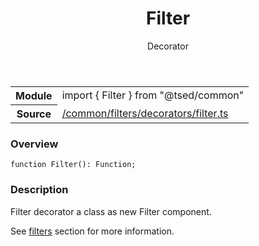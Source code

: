 
<header class="symbol-info-header"><h1 id="filter">Filter</h1><label class="symbol-info-type-label decorator">Decorator</label></header>
<!-- summary -->
<section class="symbol-info"><table class="is-full-width"><tbody><tr><th>Module</th><td><div class="lang-typescript"><span class="token keyword">import</span> { Filter }&nbsp;<span class="token keyword">from</span>&nbsp;<span class="token string">"@tsed/common"</span></div></td></tr><tr><th>Source</th><td><a href="https://github.com/Romakita/ts-express-decorators/blob/v4.27.0/src//common/filters/decorators/filter.ts#L0-L0">/common/filters/decorators/filter.ts</a></td></tr></tbody></table></section>
<!-- overview -->


### Overview


<pre><code class="typescript-lang ">function <span class="token function">Filter</span><span class="token punctuation">(</span><span class="token punctuation">)</span><span class="token punctuation">:</span> Function<span class="token punctuation">;</span></code></pre>


<!-- Parameters -->

<!-- Description -->


### Description

Filter decorator a class as new Filter component.

See [filters](docs/filters.md) section for more information.

<!-- Members -->

